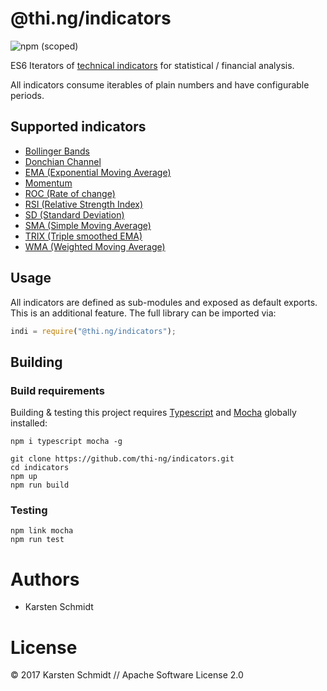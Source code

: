 # @thi.ng/indicators

![npm (scoped)](https://img.shields.io/npm/v/@thi.ng/indicators.svg)

ES6 Iterators of [technical indicators](https://en.wikipedia.org/wiki/Technical_indicator)
for statistical / financial analysis.

All indicators consume iterables of plain numbers and have configurable periods.

## Supported indicators

- [Bollinger Bands](https://github.com/thi-ng/indicators/blob/master/src/bollinger.ts)
- [Donchian Channel](https://github.com/thi-ng/indicators/blob/master/src/donchian.ts)
- [EMA (Exponential Moving Average)](https://github.com/thi-ng/indicators/blob/master/src/ema.ts)
- [Momentum](https://github.com/thi-ng/indicators/blob/master/src/momentum.ts)
- [ROC (Rate of change)](https://github.com/thi-ng/indicators/blob/master/src/roc.ts)
- [RSI (Relative Strength Index)](https://github.com/thi-ng/indicators/blob/master/src/rsi.ts)
- [SD (Standard Deviation)](https://github.com/thi-ng/indicators/blob/master/src/sd.ts)
- [SMA (Simple Moving Average)](https://github.com/thi-ng/indicators/blob/master/src/sma.ts)
- [TRIX (Triple smoothed EMA)](https://github.com/thi-ng/indicators/blob/master/src/trix.ts)
- [WMA (Weighted Moving Average)](https://github.com/thi-ng/indicators/blob/master/src/wma.ts)

## Usage

All indicators are defined as sub-modules and exposed as default exports. This
is an additional feature. The full library can be imported via:

```js
indi = require("@thi.ng/indicators");
```

## Building

### Build requirements

Building & testing this project requires [Typescript](http://typescriptlang.org)
and [Mocha](http://mochajs.org/) globally installed:

```
npm i typescript mocha -g
```

```
git clone https://github.com/thi-ng/indicators.git
cd indicators
npm up
npm run build
```

### Testing

```
npm link mocha
npm run test
```

# Authors
- Karsten Schmidt

# License

&copy; 2017 Karsten Schmidt // Apache Software License 2.0